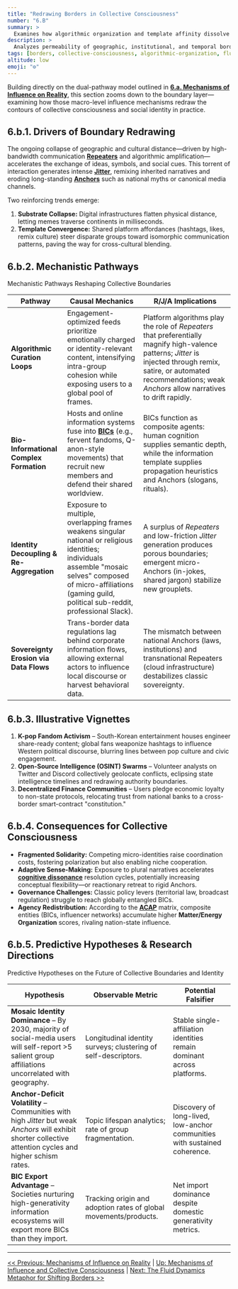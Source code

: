 ```yaml
---
title: "Redrawing Borders in Collective Consciousness"
number: "6.B"
summary: >
  Examines how algorithmic organization and template affinity dissolve traditional boundaries while creating new fluid, context-dependent divisions.
description: >
  Analyzes permeability of geographic, institutional, and temporal borders under global networks, and how new algorithmically-shaped epistemic communities emerge.
tags: [borders, collective-consciousness, algorithmic-organization, fluidity, networks]
altitude: low
emoji: "⚙️"
---
```


Building directly on the dual-pathway model outlined in **[6.a. Mechanisms of Influence on Reality](6a-mechanisms-influence-reality.md)**, this section zooms down to the boundary layer—examining how those macro-level influence mechanisms redraw the contours of collective consciousness and social identity in practice.

## **6.b.1. Drivers of Boundary Redrawing**

The ongoing collapse of geographic and cultural distance—driven by high-bandwidth communication **[Repeaters](../04-information-systems/4a-material-organization-dynamics/4a1-repeater-jitter-anchor-model.md#4a11-repeaters-transmission-and-amplification)** and algorithmic amplification—accelerates the exchange of ideas, symbols, and social cues. This torrent of interaction generates intense **[Jitter](../04-information-systems/4a-material-organization-dynamics/4a1-repeater-jitter-anchor-model.md#4a12-jitter-sources-of-variation-and-innovation)**, remixing inherited narratives and eroding long-standing **[Anchors](../04-information-systems/4a-material-organization-dynamics/4a1-repeater-jitter-anchor-model.md#4a13-anchors-stability-and-fidelity-mechanisms)** such as national myths or canonical media channels.  

Two reinforcing trends emerge:

1. **Substrate Collapse:**  Digital infrastructures flatten physical distance, letting memes traverse continents in milliseconds.  
2. **Template Convergence:**  Shared platform affordances (hashtags, likes, remix culture) steer disparate groups toward isomorphic communication patterns, paving the way for cross-cultural blending.

## **6.b.2. Mechanistic Pathways**

Mechanistic Pathways Reshaping Collective Boundaries

| Pathway | Causal Mechanics | R/J/A Implications |
|---------|-----------------|--------------------|
| **Algorithmic Curation Loops** | Engagement-optimized feeds prioritize emotionally charged or identity-relevant content, intensifying intra-group cohesion while exposing users to a global pool of frames. | Platform algorithms play the role of *Repeaters* that preferentially magnify high-valence patterns; *Jitter* is injected through remix, satire, or automated recommendations; weak *Anchors* allow narratives to drift rapidly. |
| **Bio-Informational Complex Formation** | Hosts and online information systems fuse into **[BICs](../05-competitive-dynamics/5e-bio-informational-complex.md)** (e.g., fervent fandoms, Q-anon-style movements) that recruit new members and defend their shared worldview. | BICs function as composite agents: human cognition supplies semantic depth, while the information template supplies propagation heuristics and Anchors (slogans, rituals). |
| **Identity Decoupling & Re-Aggregation** | Exposure to multiple, overlapping frames weakens singular national or religious identities; individuals assemble "mosaic selves" composed of micro-affiliations (gaming guild, political sub-reddit, professional Slack). | A surplus of *Repeaters* and low-friction *Jitter* generation produces porous boundaries; emergent micro-Anchors (in-jokes, shared jargon) stabilize new grouplets. |
| **Sovereignty Erosion via Data Flows** | Trans-border data regulations lag behind corporate information flows, allowing external actors to influence local discourse or harvest behavioral data. | The mismatch between national Anchors (laws, institutions) and transnational Repeaters (cloud infrastructure) destabilizes classic sovereignty. |

## **6.b.3. Illustrative Vignettes**

1. **K-pop Fandom Activism** – South-Korean entertainment houses engineer share-ready content; global fans weaponize hashtags to influence Western political discourse, blurring lines between pop culture and civic engagement.
2. **Open-Source Intelligence (OSINT) Swarms** – Volunteer analysts on Twitter and Discord collectively geolocate conflicts, eclipsing state intelligence timelines and redrawing authority boundaries.
3. **Decentralized Finance Communities** – Users pledge economic loyalty to non-state protocols, relocating trust from national banks to a cross-border smart-contract "constitution."

## **6.b.4. Consequences for Collective Consciousness**

* **Fragmented Solidarity:**  Competing micro-identities raise coordination costs, fostering polarization but also enabling niche cooperation.  
* **Adaptive Sense-Making:**  Exposure to plural narratives accelerates **[cognitive dissonance](../glossary/C.md#cognitive-dissonance)** resolution cycles, potentially increasing conceptual flexibility—or reactionary retreat to rigid Anchors.  
* **Governance Challenges:**  Classic policy levers (territorial law, broadcast regulation) struggle to reach globally entangled BICs.  
* **Agency Redistribution:**  According to the **[ACAP](../03-agents-as-information-processors/3d-agent-complexity-assessment-protocol.md)** matrix, composite entities (BICs, influencer networks) accumulate higher **Matter/Energy Organization** scores, rivaling nation-state influence.

## **6.b.5. Predictive Hypotheses & Research Directions**

Predictive Hypotheses on the Future of Collective Boundaries and Identity

| Hypothesis | Observable Metric | Potential Falsifier |
|------------|------------------|---------------------|
| **Mosaic Identity Dominance** – By 2030, majority of social-media users will self-report >5 salient group affiliations uncorrelated with geography. | Longitudinal identity surveys; clustering of self-descriptors. | Stable single-affiliation identities remain dominant across platforms. |
| **Anchor-Deficit Volatility** – Communities with high *Jitter* but weak *Anchors* will exhibit shorter collective attention cycles and higher schism rates. | Topic lifespan analytics; rate of group fragmentation. | Discovery of long-lived, low-anchor communities with sustained coherence. |
| **BIC Export Advantage** – Societies nurturing high-generativity information ecosystems will export more BICs than they import. | Tracking origin and adoption rates of global movements/products. | Net import dominance despite domestic generativity metrics. |

---
[<< Previous: Mechanisms of Influence on Reality](6a-mechanisms-influence-reality.md) | [Up: Mechanisms of Influence and Collective Consciousness](6-influence-collective-consciousness.md) | [Next: The Fluid Dynamics Metaphor for Shifting Borders >>](6c-fluid-dynamics-metaphor.md)
